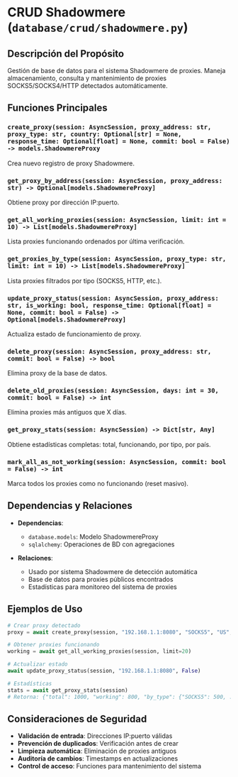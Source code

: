 # CRUD Shadowmere (`database/crud/shadowmere.py`)

## Descripción del Propósito

Gestión de base de datos para el sistema Shadowmere de proxies. Maneja almacenamiento, consulta y mantenimiento de proxies SOCKS5/SOCKS4/HTTP detectados automáticamente.

## Funciones Principales

### `create_proxy(session: AsyncSession, proxy_address: str, proxy_type: str, country: Optional[str] = None, response_time: Optional[float] = None, commit: bool = False) -> models.ShadowmereProxy`
Crea nuevo registro de proxy Shadowmere.

### `get_proxy_by_address(session: AsyncSession, proxy_address: str) -> Optional[models.ShadowmereProxy]`
Obtiene proxy por dirección IP:puerto.

### `get_all_working_proxies(session: AsyncSession, limit: int = 10) -> List[models.ShadowmereProxy]`
Lista proxies funcionando ordenados por última verificación.

### `get_proxies_by_type(session: AsyncSession, proxy_type: str, limit: int = 10) -> List[models.ShadowmereProxy]`
Lista proxies filtrados por tipo (SOCKS5, HTTP, etc.).

### `update_proxy_status(session: AsyncSession, proxy_address: str, is_working: bool, response_time: Optional[float] = None, commit: bool = False) -> Optional[models.ShadowmereProxy]`
Actualiza estado de funcionamiento de proxy.

### `delete_proxy(session: AsyncSession, proxy_address: str, commit: bool = False) -> bool`
Elimina proxy de la base de datos.

### `delete_old_proxies(session: AsyncSession, days: int = 30, commit: bool = False) -> int`
Elimina proxies más antiguos que X días.

### `get_proxy_stats(session: AsyncSession) -> Dict[str, Any]`
Obtiene estadísticas completas: total, funcionando, por tipo, por país.

### `mark_all_as_not_working(session: AsyncSession, commit: bool = False) -> int`
Marca todos los proxies como no funcionando (reset masivo).

## Dependencias y Relaciones

- **Dependencias**:
  - `database.models`: Modelo ShadowmereProxy
  - `sqlalchemy`: Operaciones de BD con agregaciones

- **Relaciones**:
  - Usado por sistema Shadowmere de detección automática
  - Base de datos para proxies públicos encontrados
  - Estadísticas para monitoreo del sistema de proxies

## Ejemplos de Uso

```python
# Crear proxy detectado
proxy = await create_proxy(session, "192.168.1.1:8080", "SOCKS5", "US", 150.5)

# Obtener proxies funcionando
working = await get_all_working_proxies(session, limit=20)

# Actualizar estado
await update_proxy_status(session, "192.168.1.1:8080", False)

# Estadísticas
stats = await get_proxy_stats(session)
# Retorna: {"total": 1000, "working": 800, "by_type": {"SOCKS5": 500, ...}}
```

## Consideraciones de Seguridad

- **Validación de entrada**: Direcciones IP:puerto válidas
- **Prevención de duplicados**: Verificación antes de crear
- **Limpieza automática**: Eliminación de proxies antiguos
- **Auditoría de cambios**: Timestamps en actualizaciones
- **Control de acceso**: Funciones para mantenimiento del sistema